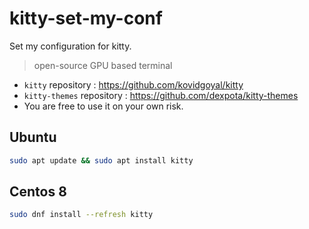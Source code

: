 # kitty-set-my-conf

Set my configuration for kitty.
> open-source GPU based terminal

- `kitty` repository : https://github.com/kovidgoyal/kitty
- `kitty-themes` repository : https://github.com/dexpota/kitty-themes
- You are free to use it on your own risk.


## Ubuntu

```bash
sudo apt update && sudo apt install kitty
```

## Centos 8

```bash
sudo dnf install --refresh kitty
```
